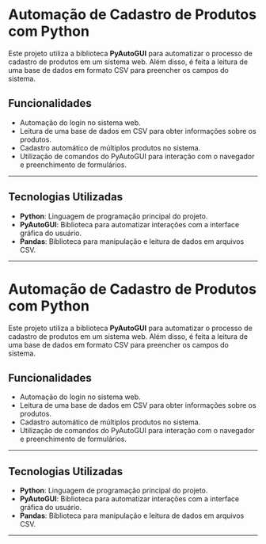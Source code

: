 # Automação de Cadastro de Produtos com Python

Este projeto utiliza a biblioteca **PyAutoGUI** para automatizar o processo de cadastro de produtos em um sistema web. Além disso, é feita a leitura de uma base de dados em formato CSV para preencher os campos do sistema.

## Funcionalidades
- Automação do login no sistema web.
- Leitura de uma base de dados em CSV para obter informações sobre os produtos.
- Cadastro automático de múltiplos produtos no sistema.
- Utilização de comandos do PyAutoGUI para interação com o navegador e preenchimento de formulários.

---

## Tecnologias Utilizadas
- **Python**: Linguagem de programação principal do projeto.
- **PyAutoGUI**: Biblioteca para automatizar interações com a interface gráfica do usuário.
- **Pandas**: Biblioteca para manipulação e leitura de dados em arquivos CSV.

---

# Automação de Cadastro de Produtos com Python

Este projeto utiliza a biblioteca **PyAutoGUI** para automatizar o processo de cadastro de produtos em um sistema web. Além disso, é feita a leitura de uma base de dados em formato CSV para preencher os campos do sistema.

## Funcionalidades
- Automação do login no sistema web.
- Leitura de uma base de dados em CSV para obter informações sobre os produtos.
- Cadastro automático de múltiplos produtos no sistema.
- Utilização de comandos do PyAutoGUI para interação com o navegador e preenchimento de formulários.

---

## Tecnologias Utilizadas
- **Python**: Linguagem de programação principal do projeto.
- **PyAutoGUI**: Biblioteca para automatizar interações com a interface gráfica do usuário.
- **Pandas**: Biblioteca para manipulação e leitura de dados em arquivos CSV.

---



